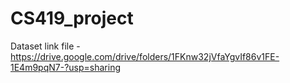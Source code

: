 # CS419_project

Dataset link file - https://drive.google.com/drive/folders/1FKnw32jVfaYgvIf86v1FE-1E4m9pqN7-?usp=sharing
